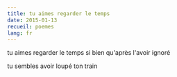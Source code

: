 ```yaml
---
title: tu aimes regarder le temps
date: 2015-01-13
recueil: poemes
lang: fr
---
```


tu aimes regarder le temps
si bien qu'après l'avoir ignoré

tu sembles avoir loupé ton train
